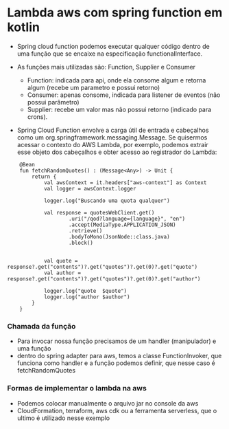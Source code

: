 # Lambda aws com spring function em kotlin
- Spring cloud function podemos executar qualquer código dentro de uma função que se encaixe na especificação functionalInterface.
- As funções mais utilizadas são: Function, Supplier e Consumer
  - Function: indicada para api, onde ela consome algum e retorna algum (recebe um parametro e possui retorno)
  - Consumer: apenas consome, indicada para listener de eventos (não possui parâmetro)
  - Supplier: recebe um valor mas não possui retorno (indicado para crons).

- Spring Cloud Function envolve a carga útil de entrada e cabeçalhos como um org.springframework.messaging.Message. Se quisermos acessar o contexto do AWS Lambda, por exemplo, podemos extrair esse objeto dos cabeçalhos e obter acesso ao registrador do Lambda:
```
    @Bean
    fun fetchRandomQuotes() : (Message<Any>) -> Unit {
        return {
            val awsContext = it.headers["aws-context"] as Context
            val logger = awsContext.logger

            logger.log("Buscando uma quota qualquer")

            val response = quotesWebClient.get()
                    .uri("/qod?language={language}", "en")
                    .accept(MediaType.APPLICATION_JSON)
                    .retrieve()
                    .bodyToMono(JsonNode::class.java)
                    .block()


            val quote = response?.get("contents")?.get("quotes")?.get(0)?.get("quote")
            val author = response?.get("contents")?.get("quotes")?.get(0)?.get("author")

            logger.log("quote  $quote")
            logger.log("author $author")
        }
    }

```

### Chamada da função
- Para invocar nossa função precisamos de um handler (manipulador) e uma função
- dentro do spring adapter para aws, temos a classe FunctionInvoker, que funciona como handler e a função podemos definir, que nesse caso é fetchRandomQuotes

### Formas de implementar o lambda na aws
- Podemos colocar manualmente o arquivo jar no console da aws
- CloudFormation, terraform, aws cdk ou a ferramenta serverless, que o ultimo é utilizado nesse exemplo
